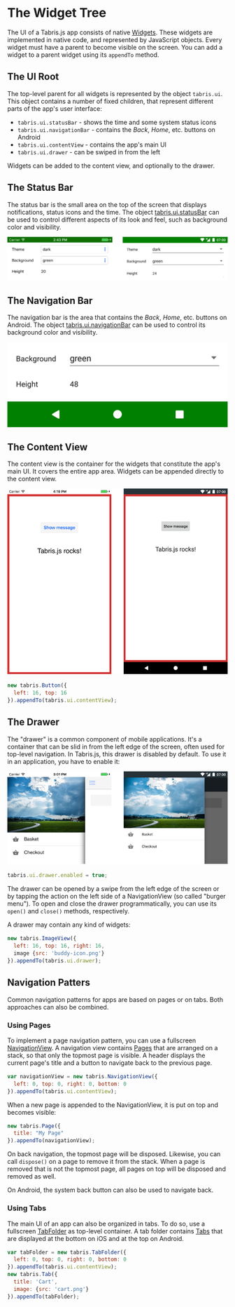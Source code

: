 ---
---
# The Widget Tree

The UI of a Tabris.js app consists of native [Widgets](widget-basics.md). These widgets are implemented in native code, and represented by JavaScript objects. Every widget must have a parent to become visible on the screen. You can add a widget to a parent widget using its `appendTo` method.

## The UI Root

The top-level parent for all widgets is represented by the object `tabris.ui`. This object contains a number of fixed children, that represent different parts of the app's user interface:

- `tabris.ui.statusBar` - shows the time and some system status icons
- `tabris.ui.navigationBar` - contains the *Back*, *Home*, etc. buttons on Android
- `tabris.ui.contentView` - contains the app's main UI
- `tabris.ui.drawer` - can be swiped in from the left

Widgets can be added to the content view, and optionally to the drawer.

## The Status Bar

The status bar is the small area on the top of the screen that displays notifications, status icons and the time. The object [tabris.ui.statusBar](api/StatusBar.md) can be used to control different aspects of its look and feel, such as background color and visibility.

![StatusBar](img/statusbar.png)

## The Navigation Bar

The navigation bar is the area that contains the *Back*, *Home*, etc. buttons on Android. The object [tabris.ui.navigationBar](api/NavigationBar.md) can be used to control its background color and visibility.

![NavigationBar](img/navigationbar.png)

## The Content View

The content view is the container for the widgets that constitute the app's main UI. It covers the entire app area. Widgets can be appended directly to the content view.

![ContentView](img/contentview.png)

```js
new tabris.Button({
  left: 16, top: 16
}).appendTo(tabris.ui.contentView);
```

## The Drawer

The "drawer" is a common component of mobile applications. It's a container that can be slid in from the left edge of the screen, often used for top-level navigation. In Tabris.js, this drawer is disabled by default. To use it in an application, you have to enable it:

![Drawer](img/drawer.png)

```js
tabris.ui.drawer.enabled = true;
```

The drawer can be opened by a swipe from the left edge of the screen or by tapping the action on the left side of a NavigationView (so called "burger menu"). To open and close the drawer programmatically, you can use its `open()` and `close()` methods, respectively.

A drawer may contain any kind of widgets:

```js
new tabris.ImageView({
  left: 16, top: 16, right: 16,
  image {src: 'buddy-icon.png'}
}).appendTo(tabris.ui.drawer);
```

## Navigation Patters

Common navigation patterns for apps are based on pages or on tabs. Both approaches can also be combined.

### Using Pages

To implement a page navigation pattern, you can use a fullscreen [NavigationView](api/NavigationView.md). A navigation view contains [Pages](api/Page.md) that are arranged on a stack, so that only the topmost page is visible. A header displays the current page's title and a button to navigate back to the previous page.

```js
var navigationView = new tabris.NavigationView({
  left: 0, top: 0, right: 0, bottom: 0
}).appendTo(tabris.ui.contentView);
```

When a new page is appended to the NavigationView, it is put on top and becomes visible:

```js
new tabris.Page({
  title: "My Page"
}).appendTo(navigationView);
```

On back navigation, the topmost page will be disposed. Likewise, you can call `dispose()` on a page to remove it from the stack. When a page is removed that is not the topmost page, all pages on top will be disposed and removed as well.

On Android, the system back button can also be used to navigate back.

### Using Tabs

The main UI of an app can also be organized in tabs. To do so, use a fullscreen [TabFolder](api/TabFolder.md) as top-level container. A tab folder contains [Tabs](api/Tab.md) that are displayed at the bottom on iOS and at the top on Android.

```js
var tabFolder = new tabris.TabFolder({
  left: 0, top: 0, right: 0, bottom: 0
}).appendTo(tabris.ui.contentView);
new tabris.Tab({
  title: 'Cart',
  image: {src: 'cart.png'}
}).appendTo(tabFolder);
```

